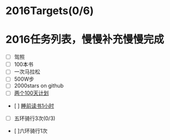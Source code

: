 # 2016Targets(0/6)
# 2016任务列表，慢慢补充慢慢完成
- [ ] 驾照
- [ ] 100本书
- [ ] 一次马拉松
- [ ] 500W步
- [ ] 2000stars on github
- [ ] [两个100天计划][1]
 - [ ] [睡前读书1小时][3]
- [ ] 五环骑行3次(0/3)
- [ ]六环骑行1次

[1]:	100days
[3]:	100days/reading.md
